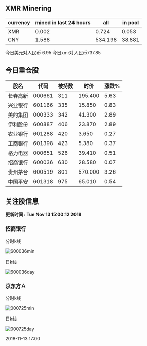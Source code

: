 ## XMR Minering

|currency|mined in last 24 hours|all|in pool|
|---|---|---|---|
|XMR|0.002|0.724|0.053|
|CNY|1.588|534.198|38.881|

今日美元对人民币 6.95	今日xmr对人民币737.85


## 今日重仓股 

|股名|代码|被持数|时价|涨跌%|
|---|---|---|---|---|
|长春高新|000661|311|195.400|5.63|
|兴业银行|601166|335|15.850|0.83|
|美的集团|000333|342|41.300|2.89|
|伊利股份|600887|406|23.870|2.89|
|农业银行|601288|420|3.650|0.27|
|工商银行|601398|423|5.380|0.37|
|格力电器|000651|526|39.410|0.51|
|招商银行|600036|630|28.580|0.07|
|贵州茅台|600519|801|570.000|3.26|
|中国平安|601318|975|65.010|0.54|

## 关注股信息
**更新时间 : Tue Nov 13 15:00:12 2018**
### 招商银行 
分时k线

![600036min](http://image.sinajs.cn/newchart/min/n/sh600036.gif)

日k线

![600036day](http://image.sinajs.cn/newchart/daily/n/sh600036.gif)

### 京东方Ａ 
分时k线

![000725min](http://image.sinajs.cn/newchart/min/n/sz000725.gif)

日k线

![000725day](http://image.sinajs.cn/newchart/daily/n/sz000725.gif)

2018-11-13 17:00